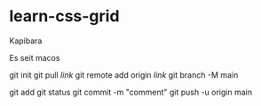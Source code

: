 # learn-css-grid
Kapibara

Es seit macos

git init
git pull *link*
git remote add origin *link*
git branch -M main

git add
git status
git commit -m "comment"
git push -u origin main
